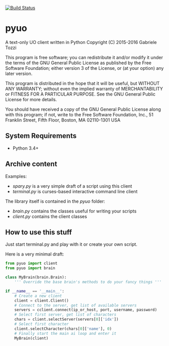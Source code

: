[![Build Status](https://travis-ci.org/gtozzi/pyuo.svg?branch=master)](https://travis-ci.org/gtozzi/pyuo)

# pyuo
A text-only UO client written in Python
Copyright (C) 2015-2016 Gabriele Tozzi

This program is free software; you can redistribute it and/or modify
it under the terms of the GNU General Public License as published by
the Free Software Foundation; either version 3 of the License, or
(at your option) any later version.

This program is distributed in the hope that it will be useful,
but WITHOUT ANY WARRANTY; without even the implied warranty of
MERCHANTABILITY or FITNESS FOR A PARTICULAR PURPOSE.  See the
GNU General Public License for more details.

You should have received a copy of the GNU General Public License
along with this program; if not, write to the Free Software Foundation,
Inc., 51 Franklin Street, Fifth Floor, Boston, MA 02110-1301  USA

## System Requirements
- Python 3.4+

## Archive content
Examples:
- *spary.py* is a very simple draft of a script using this client
- *terminal.py* is curses-based interactive command line client

The library itself is contained in the *pyuo* folder:
- *brain.py* contains the classes useful for writing your scripts
- *client.py* contains the client classes

## How to use this stuff
Just start terminal.py and play with it or create your own script.

Here is a very minimal draft:
```python
from pyuo import client
from pyuo import brain

class MyBrain(brain.Brain):
    ''' Override the base brain's methods to do your fancy things '''

if __name__ == '__main__':
    # Create a new client
    client = client.Client()
    # Connect to the server, get list of available servers
    servers = cclient.connect(ip_or_host, port, username, password)
    # Select first server, get list of characters
    chars = client.selectServer(servers[0]['idx'])
    # Select first character
    client.selectCharacter(chars[0]['name'], 0)
    # Finally start the main ai loop and enter it
    MyBrain(client)
